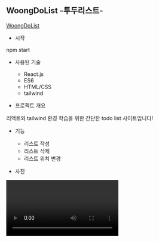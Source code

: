 ## WoongDoList -투두리스트-
[WoongDoList](https://woongdolist.netlify.app/)

- 시작

npm start

- 사용된 기술

  - React.js
  - ES6
  - HTML/CSS
  - tailwind
 
- 프로젝트 개요

리액트와 tailwind 환경 학습을 위한 간단한 todo list 사이트입니다!

- 기능
  - 리스트 작성
  - 리스트 삭제
  - 리스트 위치 변경

- 사진

![img1](/video.mp4)
